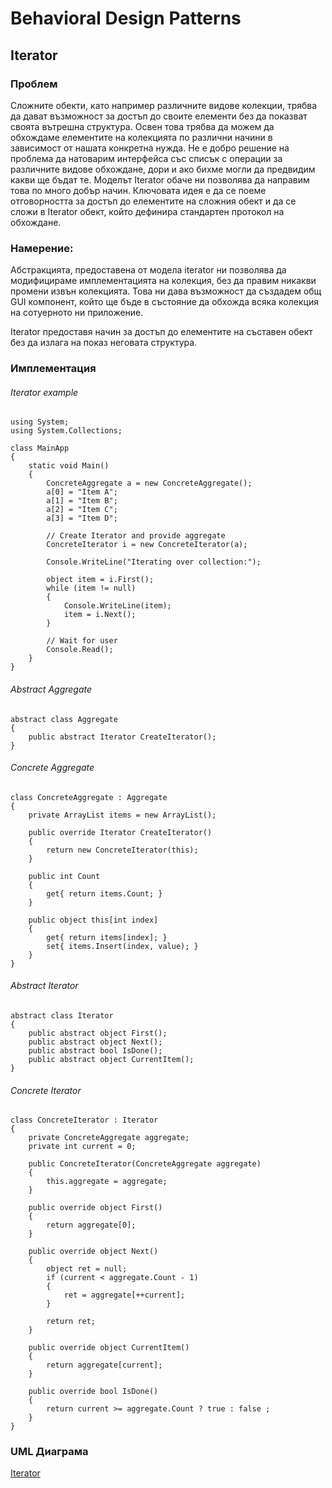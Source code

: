 # Behavioral Design Patterns 
## Iterator

### Проблем

Сложните обекти, като например различните видове колекции, трябва да дават възможност за достъп до своите елементи без да показват своята вътрешна структура. Освен това трябва да можем да обхождаме елементите на колекцията по различни начини в зависимост от нашата конкретна нужда.
Не е добро решение на проблема да натоварим интерфейса със списък с операции за различните видове обхождане, дори и ако бихме могли да предвидим какви ще бъдат те. 
Моделът Iterator обаче ни позволява да направим това по много добър начин. Ключовата идея е да се поеме отговорността за достъп до елементите на сложния обект и да се сложи в Iterator обект, който дефинира стандартен протокол на обхождане.

### Намерение:

Абстракцията, предоставена от модела iterator ни позволява да модифицираме имплементацията на колекция, без да правим никакви промени извън колекцията. Това ни дава възможност да създадем общ GUI компонент, който ще бъде в състояние да обхожда всяка колекция на сотуерното ни приложение.

Iterator предоставя начин за достъп до елементите на съставен обект без да излага на показ неговата структура.


### Имплементация

###### Iterator example

	using System;
    using System.Collections;

    class MainApp
    {
    	static void Main()
    	{
      		ConcreteAggregate a = new ConcreteAggregate();
      		a[0] = "Item A";
      		a[1] = "Item B";
      		a[2] = "Item C";
      		a[3] = "Item D";

      		// Create Iterator and provide aggregate 
      		ConcreteIterator i = new ConcreteIterator(a);

      		Console.WriteLine("Iterating over collection:");
 
      		object item = i.First();
      		while (item != null)
      		{
        		Console.WriteLine(item);
        		item = i.Next();
      		} 

      		// Wait for user 
      		Console.Read();
    	}
    }



###### Abstract Aggregate

    abstract class Aggregate
    {
    	public abstract Iterator CreateIterator();
    }

###### Concrete Aggregate

    class ConcreteAggregate : Aggregate
    {
    	private ArrayList items = new ArrayList();

    	public override Iterator CreateIterator()
    	{
      		return new ConcreteIterator(this);
    	}

    	public int Count
    	{
      		get{ return items.Count; }
    	}

    	public object this[int index]
    	{
      		get{ return items[index]; }
      		set{ items.Insert(index, value); }
    	}
    }

###### Abstract Iterator
    
    abstract class Iterator
    {
    	public abstract object First();
    	public abstract object Next();
    	public abstract bool IsDone();
    	public abstract object CurrentItem();
    }

###### Concrete Iterator

    class ConcreteIterator : Iterator
    {
    	private ConcreteAggregate aggregate;
    	private int current = 0;

    	public ConcreteIterator(ConcreteAggregate aggregate)
    	{
      		this.aggregate = aggregate;
    	}

    	public override object First()
    	{
      		return aggregate[0];
    	}

    	public override object Next()
    	{
      		object ret = null;
      		if (current < aggregate.Count - 1)
      		{
        		ret = aggregate[++current];
      		}
 
      		return ret;
    	}

    	public override object CurrentItem()
    	{
      		return aggregate[current];
    	}

    	public override bool IsDone()
    	{
      		return current >= aggregate.Count ? true : false ;
    	}
    }

### UML Диаграма
[Iterator](Pictures/Iterator.png)


